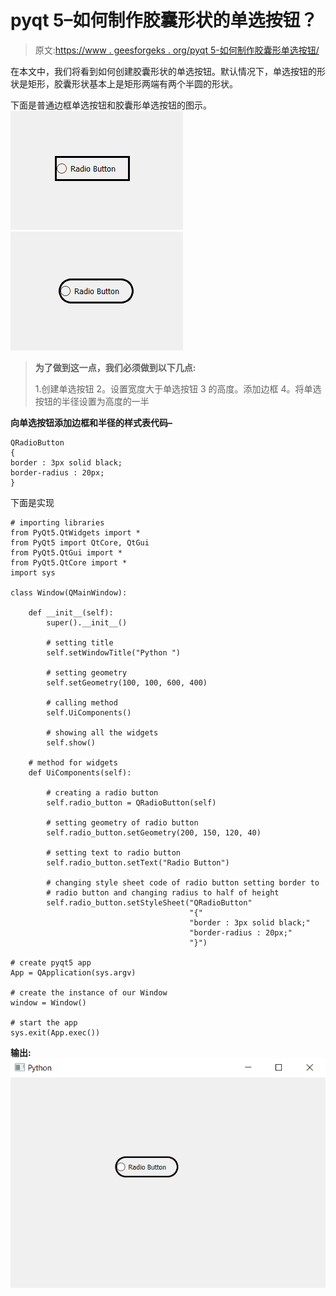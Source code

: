 # pyqt 5–如何制作胶囊形状的单选按钮？

> 原文:[https://www . geesforgeks . org/pyqt 5-如何制作胶囊形单选按钮/](https://www.geeksforgeeks.org/pyqt5-how-to-make-capsule-shaped-radio-button/)

在本文中，我们将看到如何创建胶囊形状的单选按钮。默认情况下，单选按钮的形状是矩形，胶囊形状基本上是矩形两端有两个半圆的形状。

下面是普通边框单选按钮和胶囊形单选按钮的图示。
![](img/51597a5c88fd2c6f222c9b1c7e77611b.png) ![](img/de72b9876eede2a8e3a38b827c3c24e8.png)

> **为了做到这一点，我们必须做到以下几点:**
> 
> 1.创建单选按钮
> 2。设置宽度大于单选按钮
> 3 的高度。添加边框
> 4。将单选按钮的半径设置为高度的一半

**向单选按钮添加边框和半径的样式表代码–**

```
QRadioButton
{
border : 3px solid black;
border-radius : 20px;
}

```

下面是实现

```
# importing libraries
from PyQt5.QtWidgets import * 
from PyQt5 import QtCore, QtGui
from PyQt5.QtGui import * 
from PyQt5.QtCore import * 
import sys

class Window(QMainWindow):

    def __init__(self):
        super().__init__()

        # setting title
        self.setWindowTitle("Python ")

        # setting geometry
        self.setGeometry(100, 100, 600, 400)

        # calling method
        self.UiComponents()

        # showing all the widgets
        self.show()

    # method for widgets
    def UiComponents(self):

        # creating a radio button
        self.radio_button = QRadioButton(self)

        # setting geometry of radio button
        self.radio_button.setGeometry(200, 150, 120, 40)

        # setting text to radio button
        self.radio_button.setText("Radio Button")

        # changing style sheet code of radio button setting border to
        # radio button and changing radius to half of height
        self.radio_button.setStyleSheet("QRadioButton"
                                        "{"
                                        "border : 3px solid black;"
                                        "border-radius : 20px;"
                                        "}")

# create pyqt5 app
App = QApplication(sys.argv)

# create the instance of our Window
window = Window()

# start the app
sys.exit(App.exec())
```

**输出:**
![](img/4988d1f310f40928853c0d54b10e6e5e.png)